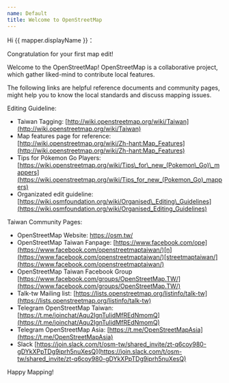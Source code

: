 ```yaml
---
name: Default
title: Welcome to OpenStreetMap
---
```


Hi {{ mapper.displayName }}：

Congratulation for your first map edit! 

Welcome to the OpenStreetMap! OpenStreetMap is a collaborative project, which gather liked-mind to contribute local features.

The following links are helpful reference documents and community pages, might help you to know the local standards and discuss mapping issues.

Editing Guideline:
* Taiwan Tagging: [http://wiki.openstreetmap.org/wiki/Taiwan](http://wiki.openstreetmap.org/wiki/Taiwan)
* Map features page for reference: [http://wiki.openstreetmap.org/wiki/Zh-hant:Map_Features](http://wiki.openstreetmap.org/wiki/Zh-hant:Map_Features)
* Tips for Pókemon Go Players: [https://wiki.openstreetmap.org/wiki/Tips\_for\_new_(Pokemon\_Go)\_mappers](https://wiki.openstreetmap.org/wiki/Tips_for_new_(Pokemon_Go)_mappers)
* Organizated edit guideline: [https://wiki.osmfoundation.org/wiki/Organised\_Editing\_Guidelines](https://wiki.osmfoundation.org/wiki/Organised_Editing_Guidelines)

Taiwan Community Pages:
* OpenStreetMap Website: [http](https://osm.tw/)[s://osm.tw/](https://osm.tw/)
* OpenStreetMap Taiwan Fanpage: [https://www.facebook.com/ope](https://www.facebook.com/openstreetmaptaiwan/)[n](https://www.facebook.com/openstreetmaptaiwan/)[streetmaptaiwan/](https://www.facebook.com/openstreetmaptaiwan/)
* OpenStreetMap Taiwan Facebook Group [https://www.facebook.com/groups/OpenStreetMap.TW/](https://www.facebook.com/groups/OpenStreetMap.TW/)
* Talk-tw Mailing list: [https://lists.openstreetmap.org/listinfo/talk-tw](https://lists.openstreetmap.org/listinfo/talk-tw)
* Telegram OpenStreetMap Taiwan: [https://t.me/joinchat/Aqu2IgnTuIidMfREdNmomQ](https://t.me/joinchat/Aqu2IgnTuIidMfREdNmomQ)
* Telegram OpenStreetMap Asia: [https://t.me/OpenStreetMapAsia](https://t.me/OpenStreetMapAsia)
* Slack [https://join.slack.com/t/osm-tw/shared_invite/zt-q6coy980-gDYkXPpTDg9iprh5nuXesQ](https://join.slack.com/t/osm-tw/shared_invite/zt-q6coy980-gDYkXPpTDg9iprh5nuXesQ)

Happy Mapping!
